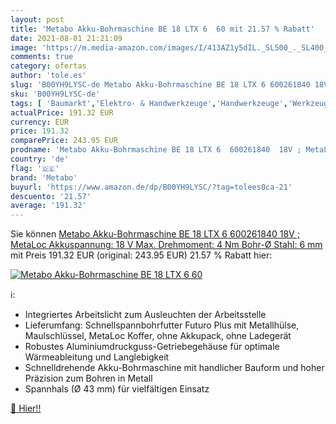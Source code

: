 ```yaml
---
layout: post
title: 'Metabo Akku-Bohrmaschine BE 18 LTX 6  60 mit 21.57 % Rabatt'
date: 2021-08-01 21:21:09
image: 'https://m.media-amazon.com/images/I/413AZ1y5dIL._SL500_._SL400_.jpg'
comments: true
category: ofertas
author: 'tole.es'
slug: 'B00YH9LYSC-de Metabo Akku-Bohrmaschine BE 18 LTX 6 600261840 18V ;...'
sku: 'B00YH9LYSC-de'
tags: [ 'Baumarkt','Elektro- & Handwerkzeuge','Handwerkzeuge','Werkzeug-Sets','metabo', ]
actualPrice: 191.32 EUR
currency: EUR
price: 191.32
comparePrice: 243.95 EUR
prodname: 'Metabo Akku-Bohrmaschine BE 18 LTX 6  600261840  18V ; MetaLoc  Akkuspannung: 18 V  Max. Drehmoment: 4 Nm  Bohr-Ø Stahl: 6 mm'
country: 'de'
flag: '🇩🇪'
brand: 'Metabo'
buyurl: 'https://www.amazon.de/dp/B00YH9LYSC/?tag=tolees0ca-21'
descuento: '21.57'
average: '191.32'
---
```


Sie können [Metabo Akku-Bohrmaschine BE 18 LTX 6  600261840  18V ; MetaLoc  Akkuspannung: 18 V  Max. Drehmoment: 4 Nm  Bohr-Ø Stahl: 6 mm](https://www.amazon.de/dp/B00YH9LYSC/?tag=tolees0ca-21) mit Preis 191.32 EUR (original: 243.95 EUR) 21.57 % Rabatt hier:

[![Metabo Akku-Bohrmaschine BE 18 LTX 6  60](https://m.media-amazon.com/images/I/413AZ1y5dIL._SL500_._SL400_.jpg)](https://www.amazon.de/dp/B00YH9LYSC/?tag=tolees0ca-21)

ℹ️:

- Integriertes Arbeitslicht zum Ausleuchten der Arbeitsstelle
- Lieferumfang: Schnellspannbohrfutter Futuro Plus mit Metallhülse, Maulschlüssel, MetaLoc Koffer, ohne Akkupack, ohne Ladegerät
- Robustes Aluminiumdruckguss-Getriebegehäuse für optimale Wärmeableitung und Langlebigkeit
- Schnelldrehende Akku-Bohrmaschine mit handlicher Bauform und hoher Präzision zum Bohren in Metall
- Spannhals (Ø 43 mm) für vielfältigen Einsatz

[🛒 Hier!!](https://www.amazon.de/dp/B00YH9LYSC/?tag=tolees0ca-21)

